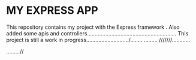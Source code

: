 MY EXPRESS APP
====
This repository contains my project with the Express framework .
Also  added some apis and controllers...........................................................
This project is still a work in progress............................/........
.........
///////............

.........//
